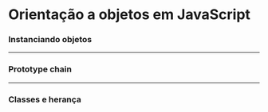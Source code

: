 # Orientação a objetos em JavaScript

###  Instanciando objetos







___

### Prototype chain









___

### Classes e herança








